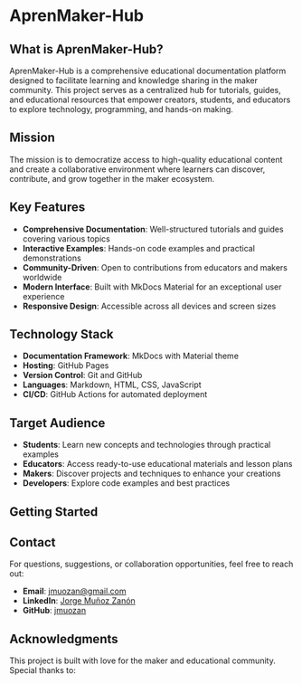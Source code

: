 # AprenMaker-Hub

## What is AprenMaker-Hub?

AprenMaker-Hub is a comprehensive educational documentation platform designed to facilitate learning and knowledge sharing in the maker community. This project serves as a centralized hub for tutorials, guides, and educational resources that empower creators, students, and educators to explore technology, programming, and hands-on making.

## Mission

The mission is to democratize access to high-quality educational content and create a collaborative environment where learners can discover, contribute, and grow together in the maker ecosystem.

## Key Features

- **Comprehensive Documentation**: Well-structured tutorials and guides covering various topics
- **Interactive Examples**: Hands-on code examples and practical demonstrations
- **Community-Driven**: Open to contributions from educators and makers worldwide
- **Modern Interface**: Built with MkDocs Material for an exceptional user experience
- **Responsive Design**: Accessible across all devices and screen sizes

## Technology Stack

- **Documentation Framework**: MkDocs with Material theme
- **Hosting**: GitHub Pages
- **Version Control**: Git and GitHub
- **Languages**: Markdown, HTML, CSS, JavaScript
- **CI/CD**: GitHub Actions for automated deployment

## Target Audience

- **Students**: Learn new concepts and technologies through practical examples
- **Educators**: Access ready-to-use educational materials and lesson plans
- **Makers**: Discover projects and techniques to enhance your creations
- **Developers**: Explore code examples and best practices

## Getting Started

## Contact

For questions, suggestions, or collaboration opportunities, feel free to reach out:

- **Email**: jmuozan@gmail.com
- **LinkedIn**: [Jorge Muñoz Zanón](https://www.linkedin.com/in/jorgemunozzanon/)
- **GitHub**: [jmuozan](https://github.com/jmuozan)

## Acknowledgments

This project is built with love for the maker and educational community. Special thanks to:
